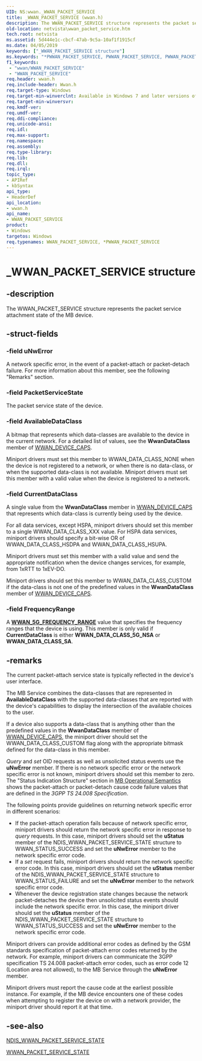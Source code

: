 ```yaml
---
UID: NS:wwan._WWAN_PACKET_SERVICE
title: _WWAN_PACKET_SERVICE (wwan.h)
description: The WWAN_PACKET_SERVICE structure represents the packet service attachment state of the MB device.
old-location: netvista\wwan_packet_service.htm
tech.root: netvista
ms.assetid: 5d444e1c-cbcf-47ab-9c5a-10af1f1915cf
ms.date: 04/05/2019
keywords: ["_WWAN_PACKET_SERVICE structure"]
ms.keywords: "*PWWAN_PACKET_SERVICE, PWWAN_PACKET_SERVICE, PWWAN_PACKET_SERVICE structure pointer [Network Drivers Starting with Windows Vista], WWAN_PACKET_SERVICE, WWAN_PACKET_SERVICE structure [Network Drivers Starting with Windows Vista], WwanRef_ce147c69-a83d-42fd-9b08-7a12e6ecaf1a.xml, _WWAN_PACKET_SERVICE, netvista.wwan_packet_service, wwan/PWWAN_PACKET_SERVICE, wwan/WWAN_PACKET_SERVICE"
f1_keywords:
 - "wwan/WWAN_PACKET_SERVICE"
 - "WWAN_PACKET_SERVICE"
req.header: wwan.h
req.include-header: Wwan.h
req.target-type: Windows
req.target-min-winverclnt: Available in Windows 7 and later versions of Windows.
req.target-min-winversvr: 
req.kmdf-ver: 
req.umdf-ver: 
req.ddi-compliance: 
req.unicode-ansi: 
req.idl: 
req.max-support: 
req.namespace: 
req.assembly: 
req.type-library: 
req.lib: 
req.dll: 
req.irql: 
topic_type:
- APIRef
- kbSyntax
api_type:
- HeaderDef
api_location:
- wwan.h
api_name:
- WWAN_PACKET_SERVICE
product:
- Windows
targetos: Windows
req.typenames: WWAN_PACKET_SERVICE, *PWWAN_PACKET_SERVICE
---
```


# _WWAN_PACKET_SERVICE structure


## -description


The WWAN_PACKET_SERVICE structure represents the packet service attachment state of the MB
  device.


## -struct-fields




### -field uNwError

A network specific error, in the event of a packet-attach or packet-detach failure. For more
     information about this member, see the following 
     "Remarks" section.


### -field PacketServiceState

The packet service state of the device.


### -field AvailableDataClass

A bitmap that represents which data-classes are available to the device in the current network.
     For a detailed list of values, see the 
     <b>WwanDataClass</b> member of 
     <a href="https://docs.microsoft.com/windows-hardware/drivers/ddi/wwan/ns-wwan-_wwan_device_caps">WWAN_DEVICE_CAPS</a>.
     

Miniport drivers must set this member to WWAN_DATA_CLASS_NONE when the device is not registered to a
     network, or when there is no data-class, or when the supported data-class is not available. Miniport
     drivers must set this member with a valid value when the device is registered to a network.


### -field CurrentDataClass

A single value from the 
     <b>WwanDataClass</b> member in 
     <a href="https://docs.microsoft.com/windows-hardware/drivers/ddi/wwan/ns-wwan-_wwan_device_caps">WWAN_DEVICE_CAPS</a> that represents which
     data-class is currently being used by the device.
     

For all data services, except HSPA, miniport drivers should set this member to a single
     WWAN_DATA_CLASS_XXX value. For HSPA data services, miniport drivers should specify a bit-wise OR of
     WWAN_DATA_CLASS_HSDPA and WWAN_DATA_CLASS_HSUPA.

Miniport drivers must set this member with a valid value and send the appropriate notification when
     the device changes services, for example, from 1xRTT to 1xEV-DO.

Miniport drivers should set this member to WWAN_DATA_CLASS_CUSTOM if the data-class is not one of the
     predefined values in the 
     <b>WwanDataClass</b> member of 
     <a href="https://docs.microsoft.com/windows-hardware/drivers/ddi/wwan/ns-wwan-_wwan_device_caps">WWAN_DEVICE_CAPS</a>.

### -field FrequencyRange

A [**WWAN_5G_FREQUENCY_RANGE**](../wwan/ne-wwan-_wwan_5g_frequency_range.md) value that specifies the frequency ranges that the device is using. This member is only valid if **CurrentDataClass** is either **WWAN_DATA_CLASS_5G_NSA** or **WWAN_DATA_CLASS_SA**.

## -remarks



The current packet-attach service state is typically reflected in the device's user interface.

The MB Service combines the data-classes that are represented in 
    <b>AvailableDataClass</b> with the supported data-classes that are reported with the device's capabilities
    to display the intersection of the available choices to the user.

If a device also supports a data-class that is anything other than the predefined values in the 
    <b>WwanDataClass</b> member of 
    <a href="https://docs.microsoft.com/windows-hardware/drivers/ddi/wwan/ns-wwan-_wwan_device_caps">WWAN_DEVICE_CAPS</a>, the miniport driver
    should set the WWAN_DATA_CLASS_CUSTOM flag along with the appropriate bitmask defined for the data-class
    in this member.

<i>Query</i> and 
    <i>set</i> OID requests as well as unsolicited status events use the 
    <b>uNwError</b> member. If there is no network specific error or the network specific error is not known,
    miniport drivers should set this member to zero. The 
    "Status Indication Structure" section in 
    <a href="https://docs.microsoft.com/windows-hardware/drivers/network/mb-operational-semantics">MB Operational Semantics</a> shows the
    packet-attach or packet-detach cause code failure values that are defined in the 
    <i>3GPP TS 24.008 Specification</i>.

The following points provide guidelines on returning network specific error in different
    scenarios:

<ul>
<li>
If the packet-attach operation fails because of network specific error, miniport drivers should
      return the network specific error in response to 
      <i>query</i> requests. In this case, miniport drivers should set the 
      <b>uStatus</b> member of the NDIS_WWAN_PACKET_SERVICE_STATE structure to WWAN_STATUS_SUCCESS and set the      
      <b>uNwError</b> member to the network specific error code.

</li>
<li>
If a 
      <i>set</i> request fails, miniport drivers should return the network specific error code. In this case,
      miniport drivers should set the 
      <b>uStatus</b> member of the NDIS_WWAN_PACKET_SERVICE_STATE structure to WWAN_STATUS_FAILURE and set the      
      <b>uNwError</b> member to the network specific error code.

</li>
<li>
Whenever the device registration state changes because the network packet-detaches the device then
      unsolicited status events should include the network specific error. In this case, the miniport driver
      should set the 
      <b>uStatus</b> member of the NDIS_WWAN_PACKET_SERVICE_STATE structure to WWAN_STATUS_SUCCESS and set the      
      <b>uNwError</b> member to the network specific error code.

</li>
</ul>
Miniport drivers can provide additional error codes as defined by the GSM standards specification of
    packet-attach error codes returned by the network. For example, miniport drivers can communicate the 3GPP
    specification TS 24.008 packet-attach error codes, such as error code 12 (Location area not allowed), to
    the MB Service through the 
    <b>uNwError</b> member.

Miniport drivers must report the cause code at the earliest possible instance. For example, if the MB
    device encounters one of these codes when attempting to register the device on with a network provider,
    the miniport driver should report it at that time.




## -see-also




<a href="https://docs.microsoft.com/windows-hardware/drivers/ddi/ndiswwan/ns-ndiswwan-_ndis_wwan_packet_service_state">
   NDIS_WWAN_PACKET_SERVICE_STATE</a>



<a href="https://docs.microsoft.com/windows-hardware/drivers/ddi/wwan/ne-wwan-_wwan_packet_service_state">WWAN_PACKET_SERVICE_STATE</a>
 

 

